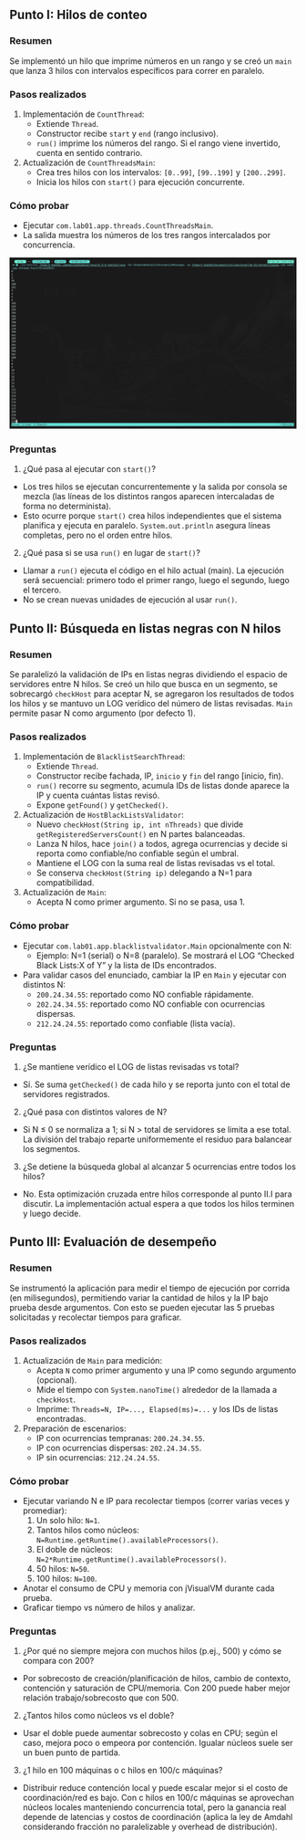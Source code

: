 ## Punto I: Hilos de conteo

### Resumen
Se implementó un hilo que imprime números en un rango y se creó un `main` que lanza 3 hilos con intervalos específicos para correr en paralelo.

### Pasos realizados
1. Implementación de `CountThread`:
	- Extiende `Thread`.
	- Constructor recibe `start` y `end` (rango inclusivo).
	- `run()` imprime los números del rango. Si el rango viene invertido, cuenta en sentido contrario.
2. Actualización de `CountThreadsMain`:
	- Crea tres hilos con los intervalos: `[0..99]`, `[99..199]` y `[200..299]`.
	- Inicia los hilos con `start()` para ejecución concurrente.

### Cómo probar
- Ejecutar `com.lab01.app.threads.CountThreadsMain`.
- La salida muestra los números de los tres rangos intercalados por concurrencia.

![alt text](img/image.png)

### Preguntas

1) ¿Qué pasa al ejecutar con `start()`?

- Los tres hilos se ejecutan concurrentemente y la salida por consola se mezcla (las líneas de los distintos rangos aparecen intercaladas de forma no determinista).
- Esto ocurre porque `start()` crea hilos independientes que el sistema planifica y ejecuta en paralelo. `System.out.println` asegura líneas completas, pero no el orden entre hilos.

2) ¿Qué pasa si se usa `run()` en lugar de `start()`?

- Llamar a `run()` ejecuta el código en el hilo actual (main). La ejecución será secuencial: primero todo el primer rango, luego el segundo, luego el tercero.
- No se crean nuevas unidades de ejecución al usar `run()`.

## Punto II: Búsqueda en listas negras con N hilos

### Resumen
Se paralelizó la validación de IPs en listas negras dividiendo el espacio de servidores entre N hilos. Se creó un hilo que busca en un segmento, se sobrecargó `checkHost` para aceptar N, se agregaron los resultados de todos los hilos y se mantuvo un LOG verídico del número de listas revisadas. `Main` permite pasar N como argumento (por defecto 1).

### Pasos realizados
1. Implementación de `BlacklistSearchThread`:
	- Extiende `Thread`.
	- Constructor recibe fachada, IP, `inicio` y `fin` del rango [inicio, fin).
	- `run()` recorre su segmento, acumula IDs de listas donde aparece la IP y cuenta cuántas listas revisó.
	- Expone `getFound()` y `getChecked()`.
2. Actualización de `HostBlackListsValidator`:
	- Nuevo `checkHost(String ip, int nThreads)` que divide `getRegisteredServersCount()` en N partes balanceadas.
	- Lanza N hilos, hace `join()` a todos, agrega ocurrencias y decide si reporta como confiable/no confiable según el umbral.
	- Mantiene el LOG con la suma real de listas revisadas vs el total.
	- Se conserva `checkHost(String ip)` delegando a N=1 para compatibilidad.
3. Actualización de `Main`:
	- Acepta N como primer argumento. Si no se pasa, usa 1.

### Cómo probar
- Ejecutar `com.lab01.app.blacklistvalidator.Main` opcionalmente con N:
  - Ejemplo: N=1 (serial) o N=8 (paralelo). Se mostrará el LOG “Checked Black Lists:X of Y” y la lista de IDs encontrados.
- Para validar casos del enunciado, cambiar la IP en `Main` y ejecutar con distintos N:
  - `200.24.34.55`: reportado como NO confiable rápidamente.
  - `202.24.34.55`: reportado como NO confiable con ocurrencias dispersas.
  - `212.24.24.55`: reportado como confiable (lista vacía).

### Preguntas
1) ¿Se mantiene verídico el LOG de listas revisadas vs total?

- Sí. Se suma `getChecked()` de cada hilo y se reporta junto con el total de servidores registrados.

2) ¿Qué pasa con distintos valores de N?

- Si N ≤ 0 se normaliza a 1; si N > total de servidores se limita a ese total. La división del trabajo reparte uniformemente el residuo para balancear los segmentos.

3) ¿Se detiene la búsqueda global al alcanzar 5 ocurrencias entre todos los hilos?

- No. Esta optimización cruzada entre hilos corresponde al punto II.I para discutir. La implementación actual espera a que todos los hilos terminen y luego decide.

## Punto III: Evaluación de desempeño

### Resumen
Se instrumentó la aplicación para medir el tiempo de ejecución por corrida (en milisegundos), permitiendo variar la cantidad de hilos y la IP bajo prueba desde argumentos. Con esto se pueden ejecutar las 5 pruebas solicitadas y recolectar tiempos para graficar.

### Pasos realizados
1. Actualización de `Main` para medición:
	- Acepta `N` como primer argumento y una IP como segundo argumento (opcional).
	- Mide el tiempo con `System.nanoTime()` alrededor de la llamada a `checkHost`.
	- Imprime: `Threads=N, IP=..., Elapsed(ms)=...` y los IDs de listas encontradas.
2. Preparación de escenarios:
	- IP con ocurrencias tempranas: `200.24.34.55`.
	- IP con ocurrencias dispersas: `202.24.34.55`.
	- IP sin ocurrencias: `212.24.24.55`.

### Cómo probar
- Ejecutar variando N e IP para recolectar tiempos (correr varias veces y promediar):
	1) Un solo hilo: `N=1`.
	2) Tantos hilos como núcleos: `N=Runtime.getRuntime().availableProcessors()`.
	3) El doble de núcleos: `N=2*Runtime.getRuntime().availableProcessors()`.
	4) 50 hilos: `N=50`.
	5) 100 hilos: `N=100`.
- Anotar el consumo de CPU y memoria con jVisualVM durante cada prueba.
- Graficar tiempo vs número de hilos y analizar.

### Preguntas
1) ¿Por qué no siempre mejora con muchos hilos (p.ej., 500) y cómo se compara con 200?

- Por sobrecosto de creación/planificación de hilos, cambio de contexto, contención y saturación de CPU/memoria. Con 200 puede haber mejor relación trabajo/sobrecosto que con 500.

2) ¿Tantos hilos como núcleos vs el doble?

- Usar el doble puede aumentar sobrecosto y colas en CPU; según el caso, mejora poco o empeora por contención. Igualar núcleos suele ser un buen punto de partida.

3) ¿1 hilo en 100 máquinas o c hilos en 100/c máquinas?

- Distribuir reduce contención local y puede escalar mejor si el costo de coordinación/red es bajo. Con c hilos en 100/c máquinas se aprovechan núcleos locales manteniendo concurrencia total, pero la ganancia real depende de latencias y costos de coordinación (aplica la ley de Amdahl considerando fracción no paralelizable y overhead de distribución).